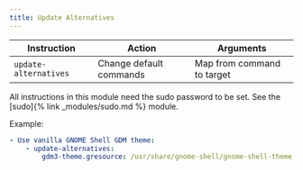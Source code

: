 ```yaml
---
title: Update Alternatives
---
```


| Instruction           | Action                  | Arguments                  |
| --------------------- | ----------------------- | -------------------------- |
| `update-alternatives` | Change default commands | Map from command to target |

All instructions in this module need the sudo password to be set. See the [sudo]{% link _modules/sudo.md %} module.

Example:

```yaml
- Use vanilla GNOME Shell GDM theme:
    - update-alternatives:
        gdm3-theme.gresource: /usr/share/gnome-shell/gnome-shell-theme.gresource
```

